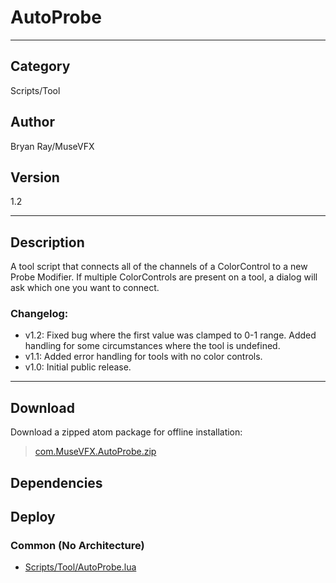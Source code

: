 # AutoProbe
___

## Category
Scripts/Tool

## Author
Bryan Ray/MuseVFX

## Version
1.2

___

## Description
<p>A tool script that connects all of the channels of a ColorControl to a new Probe Modifier. If multiple ColorControls are present on a tool, a dialog will ask which one you want to connect.</p>
</p>
<h3>Changelog:</h3>

	
<ul>
	<li>v1.2: Fixed bug where the first value was clamped to 0-1 range. Added handling for some circumstances where the tool is undefined.</li>
	<li>v1.1: Added error handling for tools with no color controls.</li>
	<li>v1.0: Initial public release.</li>
</ul>

___

## Download

Download a zipped atom package for offline installation:
> [com.MuseVFX.AutoProbe.zip](https://gitlab.com/WeSuckLess/Reactor/-/archive/master/Reactor-master.zip?path=Atoms/com.MuseVFX.AutoProbe)  

## Dependencies

## Deploy

### Common (No Architecture)

<ul>
<li><a href="https://gitlab.com/WeSuckLess/Reactor/-/blob/master/Atoms/com.MuseVFX.AutoProbe/Scripts/Tool/AutoProbe.lua?ref_type=heads">Scripts/Tool/AutoProbe.lua</a></li>
</ul>
